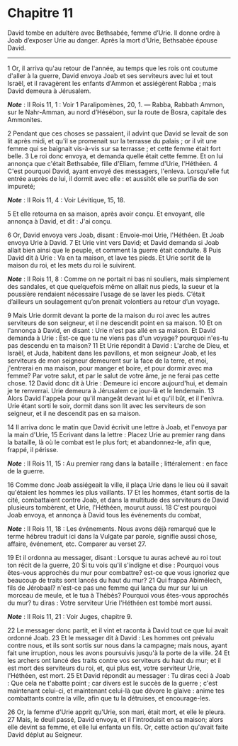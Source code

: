 # Chapitre 11

David tombe en adultère avec Bethsabée, femme d’Urie.
Il donne ordre à Joab d’exposer Urie au danger.
Après la mort d’Urie, Bethsabée épouse David.

***

1 Or, il arriva qu'au retour de l'année, au temps que les rois ont coutume d'aller à la guerre, David envoya Joab et ses serviteurs avec lui et tout Israël, et il ravagèrent les enfants d'Ammon et assiégèrent Rabba ; mais David demeura à Jérusalem.

***Note*** :  II Rois 11, 1 : Voir 1 Paralipomènes, 20, 1. ― Rabba, Rabbath Ammon, sur le Nahr-Amman, au nord d’Hésébon, sur la route de Bosra, capitale des Ammonites.


2 Pendant que ces choses se passaient, il advint que David se levait de son lit après midi, et qu'il se promenait sur la terrasse du palais ; or il vit une femme qui se baignait vis-à-vis sur sa terrasse ; et cette femme était fort belle. 3 Le roi donc envoya, et demanda quelle était cette femme. Et on lui annonça que c'était Bethsabée, fille d'Eliam, femme d'Urie, l'Héthéen. 4 C'est pourquoi David, ayant envoyé des messagers, l'enleva. Lorsqu'elle fut entrée auprès de lui, il dormit avec elle : et aussitôt elle se purifia de son impureté;

***Note*** :  II Rois 11, 4 : Voir Lévitique, 15, 18.

5 Et elle retourna en sa maison, après avoir conçu. Et envoyant, elle annonça à David, et dit : J'ai conçu.


6 Or, David envoya vers Joab, disant : Envoie-moi Urie, l'Héthéen. Et Joab envoya Urie à David. 7 Et Urie vint vers David; et David demanda si Joab allait bien ainsi que le peuple, et comment la guerre était conduite. 8 Puis David dit à Urie : Va en ta maison, et lave tes pieds. Et Urie sortit de la maison du roi, et les mets du roi le suivirent.

***Note*** :  II Rois 11, 8 : Comme on ne portait ni bas ni souliers, mais simplement des sandales, et que quelquefois même on allait nus pieds, la sueur et la poussière rendaient nécessaire l’usage de se laver les pieds. C’était d’ailleurs un soulagement qu’on prenait volontiers au retour d’un voyage.

9 Mais Urie dormit devant la porte de la maison du roi avec les autres serviteurs de son seigneur, et il ne descendit point en sa maison. 10 Et on l'annonça à David, en disant : Urie n'est pas allé en sa maison. Et David demanda à Urie : Est-ce que tu ne viens pas d'un voyage? pourquoi n'es-tu pas descendu en ta maison? 11 Et Urie répondit à David : L'arche de Dieu, et Israël, et Juda, habitent dans les pavillons, et mon seigneur Joab, et les serviteurs de mon seigneur demeurent sur la face de la terre, et moi, j'entrerai en ma maison, pour manger et boire, et pour dormir avec ma femme? Par votre salut, et par le salut de votre âme, je ne ferai pas cette chose. 12 David donc dit à Urie : Demeure ici encore aujourd'hui, et demain je te renverrai. Urie demeura à Jérusalem ce jour-là et le lendemain. 13 Alors David l'appela pour qu'il mangeât devant lui et qu'il bût, et il l'enivra. Urie étant sorti le soir, dormit dans son lit avec les serviteurs de son seigneur, et il ne descendit pas en sa maison.


14 Il arriva donc le matin que David écrivit une lettre à Joab, et l'envoya par la main d'Urie, 15 Ecrivant dans la lettre : Placez Urie au premier rang dans la bataille, là où le combat est le plus fort; et abandonnez-le, afin que, frappé, il périsse.

***Note*** :  II Rois 11, 15 : Au premier rang dans la bataille ; littéralement : en face de la guerre.

16 Comme donc Joab assiégeait la ville, il plaça Urie dans le lieu où il savait qu'étaient les hommes les plus vaillants. 17 Et les hommes, étant sortis de la cité, combattaient contre Joab, et dans la multitude des serviteurs de David plusieurs tombèrent, et Urie, l'Héthéen, mourut aussi. 18 C'est pourquoi Joab envoya, et annonça à David tous les événements du combat,

***Note*** :  II Rois 11, 18 : Les événements. Nous avons déjà remarqué que le terme hébreu traduit ici dans la Vulgate par parole, signifie aussi chose, affaire, événement, etc. Comparer au verset 27.

19 Et il ordonna au messager, disant : Lorsque tu auras achevé au roi tout ton récit de la guerre, 20 Si tu vois qu'il s'indigne et dise : Pourquoi vous êtes-vous approchés du mur pour combattre? est-ce que vous ignoriez que beaucoup de traits sont lancés du haut du mur? 21 Qui frappa Abimélech, fils de Jérobaal? n'est-ce pas une femme qui lança du mur sur lui un morceau de meule, et le tua à Thébès? Pourquoi vous êtes-vous approchés du mur? tu diras : Votre serviteur Urie l'Héthéen est tombé mort aussi.

***Note*** :  II Rois 11, 21 : Voir Juges, chapitre 9.


22 Le messager donc partit, et il vint et raconta à David tout ce que lui avait ordonné Joab. 23 Et le messager dit à David : Les hommes ont prévalu contre nous, et ils sont sortis sur nous dans la campagne; mais nous, ayant fait une irruption, nous les avons poursuivis jusqu'à la porte de la ville. 24 Et les archers ont lancé des traits contre vos serviteurs du haut du mur; et il est mort des serviteurs du roi, et, qui plus est, votre serviteur Urie, l'Héthéen, est mort. 25 Et David répondit au messager : Tu diras ceci à Joab : Que cela ne t'abatte point ; car divers est le succès de la guerre ; c'est maintenant celui-ci, et maintenant celui-là que dévore le glaive : anime tes combattants contre la ville, afin que tu la détruises, et encourage-les.


26 Or, la femme d'Urie apprit qu'Urie, son mari, était mort, et elle le pleura. 27 Mais, le deuil passé, David envoya, et il l'introduisit en sa maison; alors elle devint sa femme, et elle lui enfanta un fils. Or, cette action qu'avait faite David déplut au Seigneur.

